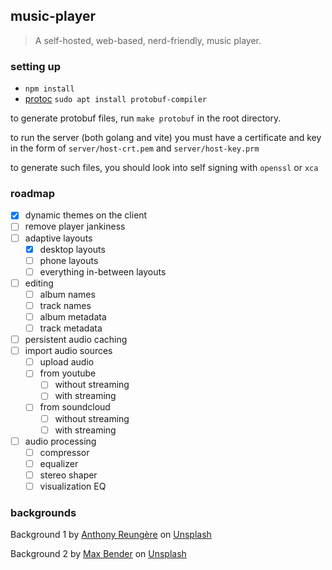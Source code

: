 ## music-player

> A self-hosted, web-based, nerd-friendly, music player.

### setting up

- `npm install`
- [protoc](https://grpc.io/docs/protoc-installation/) `sudo apt install protobuf-compiler`

to generate protobuf files, run `make protobuf` in the root directory.

to run the server (both golang and vite) you must have a certificate and key in the form of `server/host-crt.pem` and `server/host-key.prm`

to generate such files, you should look into self signing with `openssl` or `xca`

### roadmap

- [x] dynamic themes on the client
- [ ] remove player jankiness
- [ ] adaptive layouts
    - [x] desktop layouts
    - [ ] phone layouts
    - [ ] everything in-between layouts
- [ ] editing
    - [ ] album names
    - [ ] track names
    - [ ] album metadata
    - [ ] track metadata
- [ ] persistent audio caching
- [ ] import audio sources
    - [ ] upload audio
    - [ ] from youtube
        - [ ] without streaming
        - [ ] with streaming
    - [ ] from soundcloud
        - [ ] without streaming
        - [ ] with streaming
- [ ] audio processing
    - [ ] compressor
    - [ ] equalizer
    - [ ] stereo shaper
    - [ ] visualization EQ

### backgrounds

Background 1 by [Anthony Reungère](https://unsplash.com/@anthonyreungere?utm_source=unsplash&utm_medium=referral&utm_content=creditCopyText) on [Unsplash](https://unsplash.com/s/photos/city?utm_source=unsplash&utm_medium=referral&utm_content=creditCopyText)

Background 2 by [Max Bender](https://unsplash.com/@maxwbender?utm_source=unsplash&utm_medium=referral&utm_content=creditCopyText) on [Unsplash](https://unsplash.com/s/photos/city?utm_source=unsplash&utm_medium=referral&utm_content=creditCopyText)

